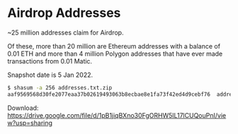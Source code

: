 # Airdrop Addresses

~25 million addresses claim for Airdrop. 

Of these, more than 20 million are Ethereum addresses with a balance of 0.01 ETH and more than 4 million Polygon addresses that have ever made transactions from 0.01 Matic. 

Snapshot date is 5 Jan 2022.

``` bash
$ shasum -a 256 addresses.txt.zip 
aaf9569568d30fe2077eaa37b02619493063b8ecbae8e1fa73f42ed4d9cebf76  addresses.txt.zip
```

Download: https://drive.google.com/file/d/1pB1jiqBXno30FgORHW5lL17lCUQouPnI/view?usp=sharing
